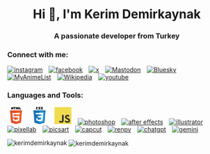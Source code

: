 <h1 align="center">Hi 👋, I'm Kerim Demirkaynak</h1>
<h3 align="center">A passionate developer from Turkey</h3>

<h3 align="left">Connect with me:</h3>
<p align="left">
<a href="https://instagram.com/kerimdemirkaynak" target="_blank"><img src="https://raw.githubusercontent.com/rahuldkjain/github-profile-readme-generator/master/src/images/icons/Social/instagram.svg" alt="instagram" height="30" width="30" style="margin-right:10px;"/></a>
<a href="https://www.facebook.com/xDemirkaynak" target="_blank"><img src="https://raw.githubusercontent.com/rahuldkjain/github-profile-readme-generator/master/src/images/icons/Social/facebook.svg" alt="facebook" height="30" width="30" style="margin-right:10px;"/></a>
<a href="http://x.com/KDxOFFICIAL" target="_blank"><img src="https://upload.wikimedia.org/wikipedia/commons/5/57/X_logo_2023_%28white%29.png" alt="x" height="30" width="30" style="margin-right:10px;"/></a>
<a href="https://mastodon.social/@Kerm" target="_blank"><img src="https://upload.wikimedia.org/wikipedia/commons/4/48/Mastodon_Logotype_%28Simple%29.svg" alt="Mastodon" height="30" width="30" style="margin-right:10px;"/></a>
<a href="https://bsky.app/profile/kerimdemirkaynak.github.io" target="_blank"><img src="https://upload.wikimedia.org/wikipedia/commons/7/7a/Bluesky_Logo.svg" alt="Bluesky" height="30" width="30" style="margin-right:10px;"/></a>
<a href="https://myanimelist.net/profile/KerimDemirkaynak" target="_blank"><img src="https://upload.wikimedia.org/wikipedia/commons/7/7a/MyAnimeList_Logo.png" alt="MyAnimeList" height="30" width="30" style="margin-right:10px;"/></a>
<a href="https://tr.wikipedia.org/wiki/Kullan%C4%B1c%C4%B1:Kerim_Demirkaynak" target="_blank"><img src="https://upload.wikimedia.org/wikipedia/commons/8/80/Wikipedia-logo-v2.svg" alt="Wikipedia" height="30" width="30" style="margin-right:10px;"/></a>
<a href="https://youtube.com/@KerimDemirkaynak?sub_confirmation=1" target="_blank"><img src="https://raw.githubusercontent.com/rahuldkjain/github-profile-readme-generator/master/src/images/icons/Social/youtube.svg" alt="youtube" height="30" width="30" style="margin-right:10px;"/></a>
</p>

<h3 align="left">Languages and Tools:</h3>
<p align="left">
  <a href="https://www.w3.org/html/" target="_blank" rel="noreferrer"><img src="https://raw.githubusercontent.com/devicons/devicon/master/icons/html5/html5-original-wordmark.svg" alt="html5" width="40" height="40" style="margin-right:10px;"/></a>
  <a href="https://www.w3schools.com/css/" target="_blank" rel="noreferrer"><img src="https://raw.githubusercontent.com/devicons/devicon/master/icons/css3/css3-original-wordmark.svg" alt="css3" width="40" height="40" style="margin-right:10px;"/></a>
  <a href="https://developer.mozilla.org/en-US/docs/Web/JavaScript" target="_blank" rel="noreferrer"><img src="https://raw.githubusercontent.com/devicons/devicon/master/icons/javascript/javascript-original.svg" alt="javascript" width="40" height="40" style="margin-right:10px;"/></a>
  <a href="https://www.photoshop.com/en" target="_blank" rel="noreferrer"><img src="https://upload.wikimedia.org/wikipedia/commons/a/af/Adobe_Photoshop_CC_icon.svg" alt="photoshop" width="40" height="40" style="margin-right:10px;"/></a>
  <a href="https://www.adobe.com/products/aftereffects.html" target="_blank" rel="noreferrer"><img src="https://upload.wikimedia.org/wikipedia/commons/c/cb/Adobe_After_Effects_CC_icon.svg" alt="after effects" width="40" height="40" style="margin-right:10px;"/></a>
  <a href="https://www.adobe.com/in/products/illustrator.html" target="_blank" rel="noreferrer"><img src="https://upload.wikimedia.org/wikipedia/commons/f/fb/Adobe_Illustrator_CC_icon.svg" alt="illustrator" width="40" height="40" style="margin-right:10px;"/></a>
  <a href="https://play.google.com/store/apps/details?id=com.imaginstudio.imagetools.pixellab" target="_blank" rel="noreferrer"><img src="https://github.com/user-attachments/assets/e7d46fa5-4a6d-4b61-bcbd-71969d83fd6e" alt="pixellab" width="40" height="40" style="margin-right:10px;"/></a>
  <a href="https://picsart.com/" target="_blank" rel="noreferrer"><img src="https://github.com/user-attachments/assets/f9034a8f-3706-415f-ab17-787430982077" alt="picsart" width="40" height="40" style="margin-right:10px;"/></a>
  <a href="https://www.capcut.com/" target="_blank" rel="noreferrer"><img src="https://github.com/user-attachments/assets/d2ee3f01-c77d-4a3b-9c2e-f43c6dabea13" alt="capcut" width="40" height="40" style="margin-right:10px;"/></a>
  <a href="https://www.renpy.org/" target="_blank" rel="noreferrer"><img src="https://upload.wikimedia.org/wikipedia/commons/7/7e/Ren%E2%80%99Py_Logo_6-13-6_200x307px.png" alt="renpy" width="40" height="40" style="margin-right:10px;"/></a>
  <a href="https://openai.com/chatgpt" target="_blank" rel="noreferrer"><img src="https://github.com/user-attachments/assets/737e2cb5-39cd-422a-a43c-2a3ecbee5353" alt="chatgpt" width="40" height="40" style="margin-right:10px;"/></a>
  <a href="https://gemini.google.com/" target="_blank" rel="noreferrer"><img src="https://github.com/user-attachments/assets/b4343dc9-1f75-41ce-9d9d-23b390a9fe2d" alt="gemini" width="40" height="40" style="margin-right:10px;"/></a>
</p>

<p><img align="left" src="https://github-readme-stats.vercel.app/api/top-langs?username=kerimdemirkaynak&show_icons=true&locale=en&layout=compact" alt="kerimdemirkaynak" /></p>

<p>&nbsp;<img align="center" src="https://github-readme-stats.vercel.app/api?username=kerimdemirkaynak&show_icons=true&locale=en" alt="kerimdemirkaynak" /></p>
